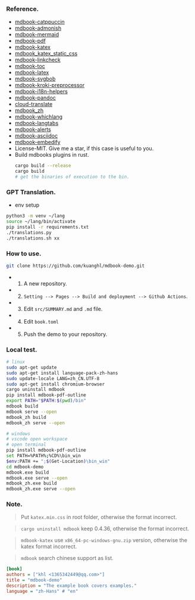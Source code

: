 ### Reference.
- [mdbook-catppuccin](https://github.com/catppuccin/mdBook.git)
- [mdbook-admonish](https://github.com/tommilligan/mdbook-admonish.git)
- [mdbook-mermaid](https://github.com/badboy/mdbook-mermaid.git)
- [mdbook-pdf](https://github.com/HollowMan6/mdbook-pdf.git)
- [mdbook-katex](https://github.com/lzanini/mdbook-katex.git)
- [mdbook_katex_static_css](https://github.com/SichangHe/mdbook_katex_static_css.git)
- [mdbook-linkcheck](https://github.com/Michael-F-Bryan/mdbook-linkcheck.git)
- [mdbook-toc](https://github.com/badboy/mdbook-toc.git)
- [mdbook-latex](https://github.com/lbeckman314/mdbook-latex.git)
- [mdbook-svgbob](https://github.com/boozook/mdbook-svgbob.git)
- [mdbook-kroki-preprocessor](https://github.com/JoelCourtney/mdbook-kroki-preprocessor.git)
- [mdbook-i18n-helpers](https://github.com/google/mdbook-i18n-helpers.git)
- [mdbook-pandoc](https://github.com/max-heller/mdbook-pandoc.git)
- [cloud-translate](https://github.com/mgeisler/cloud-translate.git)
- [mdbook_zh](https://github.com/Sunshine40/mdBook.git)
- [mdbook-whichlang](https://github.com/phoenixr-codes/mdbook-whichlang.git)
- [mdbook-langtabs](https://github.com/nx10/mdbook-langtabs.git)
- [mdbook-alerts](https://github.com/lambdalisue/rs-mdbook-alerts.git)
- [mdbook-asciidoc](https://github.com/daviddrysdale/mdbook-asciidoc.git)
- [mdbook-embedify](https://github.com/MR-Addict/mdbook-embedify.git) 
- License-MIT. Give me a star, if this case is useful to you.
- Build mdbooks plugins in rust.
  ```sh
  cargo build --release
  cargo build
  # get the binaries of execution to the bin.
  ```

### GPT Translation.

- env setup

```sh
python3 -m venv ~/lang
source ~/lang/bin/activate
pip install -r requirements.txt
./translations.py
./translations.sh xx
```

### How to use.

```sh
git clone https://github.com/kuanghl/mdbook-demo.git
```
- 1. A new repository.
- 2. `Setting --> Pages --> Build and deployment --> Github Actions`.
- 3. Edit `src/SUMMARY.md` and `.md` file.
- 4. Edit `book.toml`
- 5. Push the demo to your repository.

###  Local test.

```sh
# linux
sudo apt-get update
sudo apt-get install language-pack-zh-hans
sudo update-locale LANG=zh_CN.UTF-8
sudo apt-get install chromium-browser
cargo uninstall mdbook
pip install mdbook-pdf-outline
export PATH="$PATH:$(pwd)/bin"
mdbook build
mdbook serve --open
mdbook_zh build
mdbook_zh serve --open

# windows
# vscode open workspace
# open terminal
pip install mdbook-pdf-outline
set PATH=%PATH%;%CD%\bin_win
$env:PATH += ";$(Get-Location)\bin_win"
cd mdbook-demo
mdbook.exe build
mdbook.exe serve --open
mdbook_zh.exe build
mdbook_zh.exe serve --open
```

### Note.

> Put `katex.min.css` in root folder, otherwise the format incorrect.

> `cargo uninstall mdbook` keep 0.4.36, otherwise the format incorrect.

> `mdbook-katex` use `x86_64-pc-windows-gnu.zip` version, otherwise the katex format incorrect.

> `mdbook` search chinese support as list.

```ini
[book]
authors = ["khl <1365342449@qq.com>"]
title = "mdbook-demo"
description = "The example book covers examples."
language = "zh-Hans" # "en"
```
